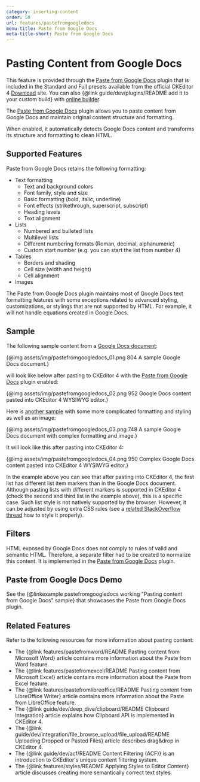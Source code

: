 ```yaml
---
category: inserting-content
order: 50
url: features/pastefromgoogledocs
menu-title: Paste from Google Docs
meta-title-short: Paste from Google Docs
---
```

<!--
Copyright (c) 2003-2025, CKSource Holding sp. z o.o. All rights reserved.
For licensing, see LICENSE.md.
-->

# Pasting Content from Google Docs

<info-box info="">
    This feature is provided through the <a href="https://ckeditor.com/cke4/addon/pastefromgdocs">Paste from Google Docs</a> plugin that is included in the Standard and Full presets available from the official CKEditor 4 <a href="https://ckeditor.com/ckeditor-4/download/">Download</a> site. You can also {@link guide/dev/plugins/README add it to your custom build} with <a href="https://ckeditor.com/cke4/builder">online builder</a>.
</info-box>

The [Paste from Google Docs](https://ckeditor.com/cke4/addon/pastefromgdocs) plugin allows you to paste content from Google Docs and maintain original content structure and formatting.

When enabled, it automatically detects Google Docs content and transforms its structure and formatting to clean HTML.

## Supported Features

Paste from Google Docs retains the following formatting:

* Text formatting
    * Text and background colors
    * Font family, style and size
    * Basic formatting (bold, italic, underline)
    * Font effects (strikethrough, superscript, subscript)
    * Heading levels
    * Text alignment
* Lists
    * Numbered and bulleted lists
    * Multilevel lists
    * Different numbering formats (Roman, decimal, alphanumeric)
    * Custom start number (e.g. you can start the list from number 4)
* Tables
    * Borders and shading
    * Cell size (width and height)
    * Cell alignment
* Images

The Paste from Google Docs plugin maintains most of Google Docs text formatting features with some exceptions related to advanced styling, customizations, or stylings that are not supported by HTML. For example, it will not handle equations created in Google Docs.

## Sample

The following sample content from a [Google Docs document](https://docs.google.com/document/d/1eLN7jVMlR771M1goN4Hv1PCmZeqzs3daU09Nz1sjZiM/):

{@img assets/img/pastefromgoogledocs_01.png 804 A sample Google Docs document.}

will look like below after pasting to CKEditor 4 with the [Paste from Google Docs](https://ckeditor.com/cke4/addon/pastefromgdocs) plugin enabled:

{@img assets/img/pastefromgoogledocs_02.png 952 Google Docs content pasted into CKEditor 4 WYSIWYG editor.}

Here is [another sample](https://docs.google.com/document/d/1PIyoi1-hTcY1U7zZAG-7Rt4bbub_DO33D7s3rRN2YvY/) with some more complicated formatting and styling as well as an image:

{@img assets/img/pastefromgoogledocs_03.png 748 A sample Google Docs document with complex formatting and image.}

It will look like this after pasting into CKEditor 4:

{@img assets/img/pastefromgoogledocs_04.png 950 Complex Google Docs content pasted into CKEditor 4 WYSIWYG editor.}

In the example above you can see that after pasting into CKEditor 4, the first list has different list item markers than in the Google Docs document. Although pasting lists with different markers is supported in CKEditor 4 (check the second and third list in the example above), this is a specific case. Such list style is not natively supported by the browser. However, it can be adjusted by using extra CSS rules (see a [related StackOverflow thread](http://stackoverflow.com/questions/4098195/can-ordered-list-produce-result-that-looks-like-1-1-1-2-1-3-instead-of-just-1) how to style it properly).

## Filters

HTML exposed by Google Docs does not comply to rules of valid and semantic HTML. Therefore, a separate filter had to be created to normalize this content. It is implemented in the [Paste from Google Docs](https://ckeditor.com/cke4/addon/pastefromgdocs) plugin.

## Paste from Google Docs Demo

See the {@linkexample pastefromgoogledocs working "Pasting content from Google Docs" sample} that showcases the Paste from Google Docs plugin.

## Related Features

Refer to the following resources for more information about pasting content:

* The {@link features/pastefromword/README Pasting content from Microsoft Word} article contains more information about the Paste from Word feature.
* The {@link features/pastefromexcel/README Pasting content from Microsoft Excel} article contains more information about the Paste from Excel feature.
* The {@link features/pastefromlibreoffice/README Pasting content from LibreOffice Writer} article contains more information about the Paste from LibreOffice feature.
* The {@link guide/dev/deep_dive/clipboard/README Clipboard Integration} article explains how Clipboard API is implemented in CKEditor 4.
* The {@link guide/dev/integration/file_browse_upload/file_upload/README Uploading Dropped or Pasted Files} article describes drag&drop in CKEditor 4.
* The {@link guide/dev/acf/README Content Filtering (ACF)} is an introduction to CKEditor's unique content filtering system.
* The {@link features/styles/README Applying Styles to Editor Content} article discusses creating more semantically correct text styles.
